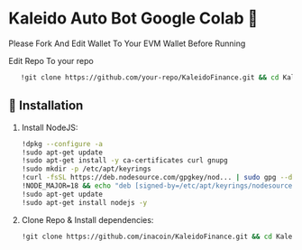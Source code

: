 # Kaleido Auto Bot Google Colab 🤖

Please Fork And Edit Wallet To Your EVM Wallet Before Running

Edit Repo To your repo 

```bash
   !git clone https://github.com/your-repo/KaleidoFinance.git && cd KaleidoFinance && npm install && npm run start
   ```

## 🚀 Installation

1. Install NodeJS:
   ```bash
   !dpkg --configure -a
   !sudo apt-get update
   !sudo apt-get install -y ca-certificates curl gnupg
   !sudo mkdir -p /etc/apt/keyrings
   !curl -fsSL https://deb.nodesource.com/gpgkey/nod... | sudo gpg --dearmor -o /etc/apt/keyrings/nodesource.gpg
   !NODE_MAJOR=18 && echo "deb [signed-by=/etc/apt/keyrings/nodesource.gpg] https://deb.nodesource.com/node_$NODE... nodistro main" | sudo tee /etc/apt/sources.list.d/nodesource.list
   !sudo apt-get update
   !sudo apt-get install nodejs -y
   ```
2. Clone Repo & Install dependencies:
   ```bash
   !git clone https://github.com/inacoin/KaleidoFinance.git && cd KaleidoFinance && npm install && npm run start
   ```
